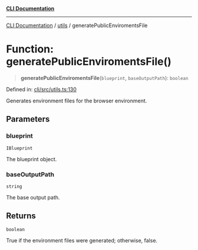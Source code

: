 [**CLI Documentation**](../../README.md)

***

[CLI Documentation](../../README.md) / [utils](../README.md) / generatePublicEnviromentsFile

# Function: generatePublicEnviromentsFile()

> **generatePublicEnviromentsFile**(`blueprint`, `baseOutputPath`): `boolean`

Defined in: [cli/src/utils.ts:130](https://github.com/stonemjs/cli/blob/df49bf1f270a78a61946870e36ae0b10d02482b3/src/utils.ts#L130)

Generates environment files for the browser environment.

## Parameters

### blueprint

`IBlueprint`

The blueprint object.

### baseOutputPath

`string`

The base output path.

## Returns

`boolean`

True if the environment files were generated; otherwise, false.
